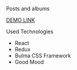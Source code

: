 Posts and albums

[DEMO LINK](https://samaev.github.io/listofpost_pband/)

Used Technologies
- React
- Redux
- Bulma CSS Framework
- Good Mood